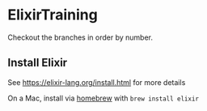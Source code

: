 # ElixirTraining

Checkout the branches in order by number.

## Install Elixir

See https://elixir-lang.org/install.html for more details

On a Mac, install via [homebrew](https://brew.sh/) with `brew install elixir`

